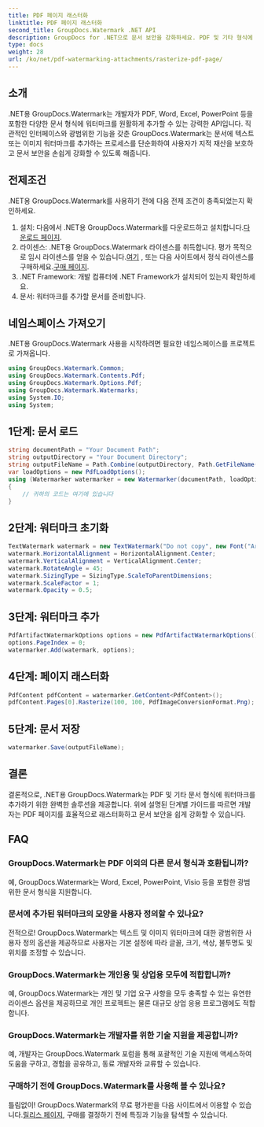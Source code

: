 ```yaml
---
title: PDF 페이지 래스터화
linktitle: PDF 페이지 래스터화
second_title: GroupDocs.Watermark .NET API
description: GroupDocs for .NET으로 문서 보안을 강화하세요. PDF 및 기타 형식에 워터마크를 원활하게 추가하세요.
type: docs
weight: 28
url: /ko/net/pdf-watermarking-attachments/rasterize-pdf-page/
---
```

## 소개
.NET용 GroupDocs.Watermark는 개발자가 PDF, Word, Excel, PowerPoint 등을 포함한 다양한 문서 형식에 워터마크를 원활하게 추가할 수 있는 강력한 API입니다. 직관적인 인터페이스와 광범위한 기능을 갖춘 GroupDocs.Watermark는 문서에 텍스트 또는 이미지 워터마크를 추가하는 프로세스를 단순화하여 사용자가 지적 재산을 보호하고 문서 보안을 손쉽게 강화할 수 있도록 해줍니다.
## 전제조건
.NET용 GroupDocs.Watermark를 사용하기 전에 다음 전제 조건이 충족되었는지 확인하세요.
1. 설치: 다음에서 .NET용 GroupDocs.Watermark를 다운로드하고 설치합니다.[다운로드 페이지](https://releases.groupdocs.com/Watermark/net/).
2.  라이센스: .NET용 GroupDocs.Watermark 라이센스를 취득합니다. 평가 목적으로 임시 라이센스를 얻을 수 있습니다.[여기](https://purchase.groupdocs.com/temporary-license/) , 또는 다음 사이트에서 정식 라이센스를 구매하세요.[구매 페이지](https://purchase.groupdocs.com/buy).
3. .NET Framework: 개발 컴퓨터에 .NET Framework가 설치되어 있는지 확인하세요.
4. 문서: 워터마크를 추가할 문서를 준비합니다.

## 네임스페이스 가져오기
.NET용 GroupDocs.Watermark 사용을 시작하려면 필요한 네임스페이스를 프로젝트로 가져옵니다.
```csharp
using GroupDocs.Watermark.Common;
using GroupDocs.Watermark.Contents.Pdf;
using GroupDocs.Watermark.Options.Pdf;
using GroupDocs.Watermark.Watermarks;
using System.IO;
using System;
```
## 1단계: 문서 로드
```csharp
string documentPath = "Your Document Path";
string outputDirectory = "Your Document Directory";
string outputFileName = Path.Combine(outputDirectory, Path.GetFileName(documentPath));
var loadOptions = new PdfLoadOptions();
using (Watermarker watermarker = new Watermarker(documentPath, loadOptions))
{
    // 귀하의 코드는 여기에 있습니다
}
```
## 2단계: 워터마크 초기화
```csharp
TextWatermark watermark = new TextWatermark("Do not copy", new Font("Arial", 8));
watermark.HorizontalAlignment = HorizontalAlignment.Center;
watermark.VerticalAlignment = VerticalAlignment.Center;
watermark.RotateAngle = 45;
watermark.SizingType = SizingType.ScaleToParentDimensions;
watermark.ScaleFactor = 1;
watermark.Opacity = 0.5;
```
## 3단계: 워터마크 추가
```csharp
PdfArtifactWatermarkOptions options = new PdfArtifactWatermarkOptions();
options.PageIndex = 0;
watermarker.Add(watermark, options);
```
## 4단계: 페이지 래스터화
```csharp
PdfContent pdfContent = watermarker.GetContent<PdfContent>();
pdfContent.Pages[0].Rasterize(100, 100, PdfImageConversionFormat.Png);
```
## 5단계: 문서 저장
```csharp
watermarker.Save(outputFileName);
```

## 결론
결론적으로, .NET용 GroupDocs.Watermark는 PDF 및 기타 문서 형식에 워터마크를 추가하기 위한 완벽한 솔루션을 제공합니다. 위에 설명된 단계별 가이드를 따르면 개발자는 PDF 페이지를 효율적으로 래스터화하고 문서 보안을 쉽게 강화할 수 있습니다.
## FAQ
### GroupDocs.Watermark는 PDF 이외의 다른 문서 형식과 호환됩니까?
예, GroupDocs.Watermark는 Word, Excel, PowerPoint, Visio 등을 포함한 광범위한 문서 형식을 지원합니다.
### 문서에 추가된 워터마크의 모양을 사용자 정의할 수 있나요?
전적으로! GroupDocs.Watermark는 텍스트 및 이미지 워터마크에 대한 광범위한 사용자 정의 옵션을 제공하므로 사용자는 기본 설정에 따라 글꼴, 크기, 색상, 불투명도 및 위치를 조정할 수 있습니다.
### GroupDocs.Watermark는 개인용 및 상업용 모두에 적합합니까?
예, GroupDocs.Watermark는 개인 및 기업 요구 사항을 모두 충족할 수 있는 유연한 라이센스 옵션을 제공하므로 개인 프로젝트는 물론 대규모 상업 응용 프로그램에도 적합합니다.
### GroupDocs.Watermark는 개발자를 위한 기술 지원을 제공합니까?
예, 개발자는 GroupDocs.Watermark 포럼을 통해 포괄적인 기술 지원에 액세스하여 도움을 구하고, 경험을 공유하고, 동료 개발자와 교류할 수 있습니다.
### 구매하기 전에 GroupDocs.Watermark를 사용해 볼 수 있나요?
틀림없이! GroupDocs.Watermark의 무료 평가판을 다음 사이트에서 이용할 수 있습니다.[릴리스 페이지](https://releases.groupdocs.com/), 구매를 결정하기 전에 특징과 기능을 탐색할 수 있습니다.